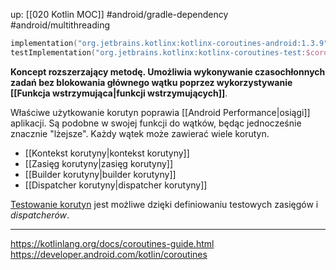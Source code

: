 up: [[020 Kotlin MOC]]
#android/gradle-dependency #android/multithreading

```kotlin
implementation("org.jetbrains.kotlinx:kotlinx-coroutines-android:1.3.9")
testImplementation("org.jetbrains.kotlinx:kotlinx-coroutines-test:$coroutines_version")
```

**Koncept rozszerzający metodę. Umożliwia wykonywanie czasochłonnych zadań bez blokowania głównego wątku poprzez wykorzystywanie [[Funkcja wstrzymująca|funkcji wstrzymujących]]**.

Właściwe użytkowanie korutyn poprawia [[Android Performance|osiągi]] aplikacji. Są podobne w swojej funkcji do wątków, będąc jednocześnie znacznie "lżejsze". Każdy wątek może zawierać wiele korutyn.

- [[Kontekst korutyny|kontekst korutyny]]
- [[Zasięg korutyny|zasięg korutyny]]
- [[Builder korutyny|builder korutyny]]
- [[Dispatcher korutyny|dispatcher korutyny]]

[Testowanie korutyn](https://developer.android.com/kotlin/coroutines/test) jest możliwe dzięki definiowaniu testowych zasięgów i _dispatcherów_.

---
https://kotlinlang.org/docs/coroutines-guide.html
https://developer.android.com/kotlin/coroutines